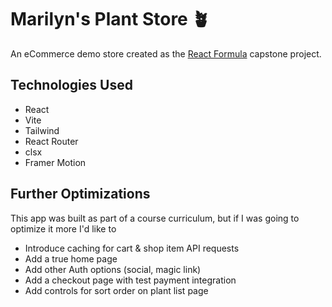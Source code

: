 # Marilyn's Plant Store 🪴

An eCommerce demo store created as the [React Formula](https://react-formula.com/) capstone project.

## Technologies Used

- React
- Vite
- Tailwind
- React Router
- clsx
- Framer Motion

## Further Optimizations

This app was built as part of a course curriculum, but if I was going to optimize it more I'd like to

- Introduce caching for cart & shop item API requests
- Add a true home page
- Add other Auth options (social, magic link)
- Add a checkout page with test payment integration
- Add controls for sort order on plant list page
